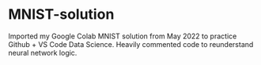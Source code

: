 # MNIST-solution

Imported my Google Colab MNIST solution from May 2022 to practice Github + VS Code Data Science. Heavily commented code to reunderstand neural network logic.
